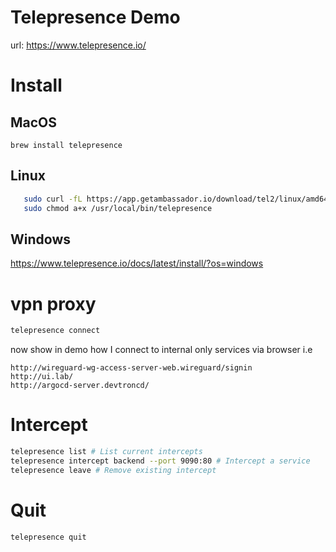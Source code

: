 # Telepresence Demo 
url: https://www.telepresence.io/

# Install
## MacOS
`brew install telepresence`

## Linux 
```bash 
   sudo curl -fL https://app.getambassador.io/download/tel2/linux/amd64/latest/telepresence -o /usr/local/bin/telepresence
   sudo chmod a+x /usr/local/bin/telepresence
```

## Windows
https://www.telepresence.io/docs/latest/install/?os=windows


# vpn proxy
```bash
telepresence connect
```

now show in demo how I connect to internal only services via browser
i.e

```
http://wireguard-wg-access-server-web.wireguard/signin
http://ui.lab/
http://argocd-server.devtroncd/
```


# Intercept
```bash
telepresence list # List current intercepts
telepresence intercept backend --port 9090:80 # Intercept a service
telepresence leave # Remove existing intercept
```


# Quit
```bash
telepresence quit
```



